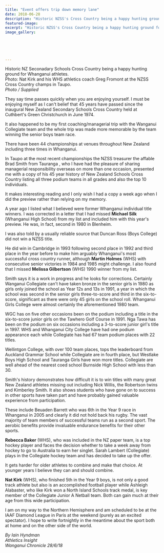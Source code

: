 ```yaml
---
title: "Event offers trip down memory lane"
date: 2018-06-28
description: "Historic NZSS's Cross Country being a happy hunting ground for Whanganui athletes, including Nat Kirk..."
featured-image: 
excerpt: "Historic NZSS's Cross Country being a happy hunting ground for Whanganui athletes, including Nat Kirk & his WHS athletics coach Greg Fromont."
image_gallery:
    
    
    
    
    
---
```


<p><span><span>Historic NZ Seconadary Schools Cross Country being a happy hunting ground for Whanganui athletes.</span><br />Photo: Nat Kirk and his WHS athletics coach Greg Fromont at the NZSS Cross Country champs in Taupo.&nbsp;</span><br /><em>Photo / Supplied</em></p>
<p class="element element-paragraph">They say time passes quickly when you are enjoying yourself. I must be enjoying myself as I can't belief that 45 years have passed since the inaugural New Zealand Secondary Schools Cross Country held at Cuthbert's Green Christchurch in June 1974.</p>
<p class="element element-paragraph">It also happened to be my first coaching/managerial trip with the Wanganui Collegiate team and the whole trip was made more memorable by the team winning the senior boys team race.</p>
<p class="element element-paragraph">There have been 44 championships at venues throughout New Zealand including three times in Whanganui.</p>
<p class="element element-paragraph">In Taupo at the most recent championships the NZSS treasurer the affable Brad Smith from Tauranga , who I have had the pleasure of sharing managerial responsibility overseas on more than one occasion, presented me with a copy of his 45 year history of New Zealand Schools Cross Country listing all three podium teams in all grades and also the top 10 individuals.</p>
<p class="element element-paragraph">It makes interesting reading and I only wish I had a copy a week ago when I did the preview rather than relying on my memory.</p>
<p class="element element-paragraph">A year ago I listed what I believed were former Whanganui individual title winners. I was corrected in a letter that I had missed <strong>Michael Silk</strong> (Whanganui High School) from my list and included him with this year's preview. He was, in fact, second in 1980 in Blenheim.</p>
<p class="element element-paragraph">I was also told by a usually reliable source that Duncan Ross (Boys College) did not win a NZSS title.</p>
<p class="element element-paragraph">He did win in Cambridge in 1993 following second place in 1992 and third place in the year before to make him arguably Whanganui's most successful cross country runner, although <strong>Martin Holmes</strong> (WHS) with consecutive senior victories in 1984 and 1985 might challenge. I also found that I missed <strong>Melissa Gilbertson</strong> (WHS) 1990 winner from my list.</p>
<p class="element element-paragraph">Smith says it is a work in progress and he looks for corrections. Certainly Wanganui Collegiate can't have taken bronze in the senior girls in 1980 as girls only joined the school as Year 12s and 13s in 1991, a year in which the school was second in the senior girls three-to-score and third in the six-to-score, significant as there were only 45 girls on the school roll. Whanganui Girls College were almost certainly the aforementioned 1980 team.</p>
<p class="element element-paragraph">WGC has on five other occasions been on the podium including a title in the six-to-score junior girls on the Tawhero Golf Course in 1991. Nga Tawa has been on the podium on six occasions including a 3-to-score junior girl's title in 1997. WHS and Whanganui City College have had one podium appearance each while Collegiate has had 67 team podium places with 22 titles.</p>
<p class="element element-paragraph">Wellintgon College, with over 100 team places, tops the leaderboard from Auckland Grammar School while Collegiate are in fourth place, but Westlake Boys High School and Tauranga Girls have won more titles. Collegiate are well ahead of the nearest coed school Burnside High School with less than 30.</p>
<p class="element element-paragraph">Smith's history demonstrates how difficult it is to win titles with many great New Zealand athletes missing out including Nick Willis, the Robertson twins and Kimberley Smith. It also shows students who have gone on to success in other sports have taken part and have probably gained valuable experience from participation.</p>
<p class="element element-paragraph">These include Beuaden Barrett who was 6th in the Year 9 race in Whanganui in 2005 and clearly it did not hold back his rugby. The vast majority of team members of successful teams run as a second sport. The aerobic benefits provide invaluable endurance benefits for their other sports.</p>
<p class="element element-paragraph"><strong>Rebecca Baker</strong> (WHS), who was included in the NZ paper team, is a top hockey player and faces the decision whether to take a week away from hockey to go to Australia to earn her singlet. Sarah Lambert (Collegiate) plays in the Collegiate hockey team and has decided to take up the offer.</p>
<p class="element element-paragraph">It gets harder for older athletes to combine and make that choice. At younger years I believe they can and should combine.</p>
<p class="element element-paragraph"><strong>Nat Kirk</strong> (WHS), who finished 5th in the Year 9 boys, is not only a good track athlete but also is an accomplished football player while Ashleigh Alabaster, who like Kirk won a North Island Schools track medal, is key member of the Collegiate Junior A Netball team.&nbsp;Both can gain much at their age from this wide participation.</p>
<p class="element element-paragraph">I am on my way to the Northern Hemisphere and am scheduled to be at the IAAF Diamond League in Paris at the weekend (purely as an excited spectator). I hope to write fortnightly in the meantime about the sport both at home and on the other side of the world.</p>
<p class="element element-paragraph"><em>By Iain Hyndman</em><br /><em>Athletics Insight</em><br /><em>Wanganui Chronicle 28/6/18</em></p>

